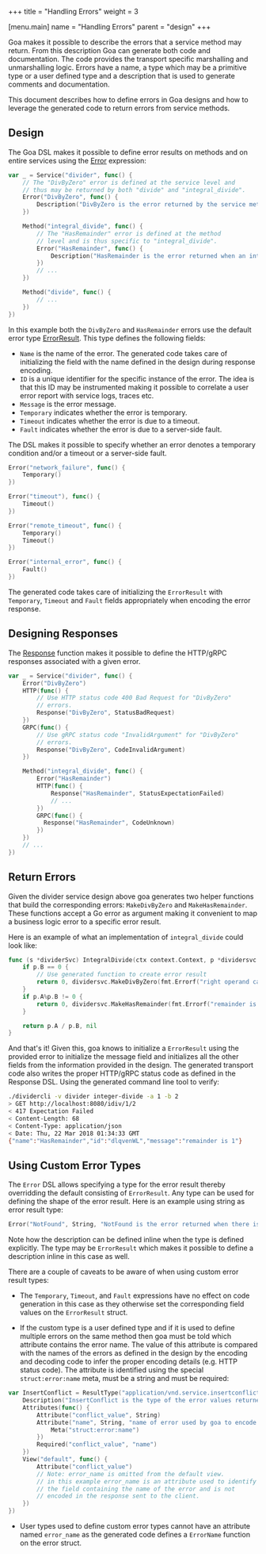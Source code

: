 +++
title = "Handling Errors"
weight = 3

[menu.main]
name = "Handling Errors"
parent = "design"
+++

Goa makes it possible to describe the errors that a service method may return.
From this description Goa can generate both code and documentation. The code
provides the transport specific marshalling and unmarshalling logic. Errors have
a name, a type which may be a primitive type or a user defined type and a
description that is used to generate comments and documentation.

This document describes how to define errors in Goa designs and how to leverage
the generated code to return errors from service methods.

## Design

The Goa DSL makes it possible to define error results on methods and on entire
services using the [Error](https://godoc.org/goa.design/goa/dsl#Error)
expression:

```go
var _ = Service("divider", func() {
    // The "DivByZero" error is defined at the service level and
    // thus may be returned by both "divide" and "integral_divide".
    Error("DivByZero", func() {
        Description("DivByZero is the error returned by the service methods when the right operand is 0.")
    })

    Method("integral_divide", func() {
        // The "HasRemainder" error is defined at the method
        // level and is thus specific to "integral_divide".
        Error("HasRemainder", func() {
            Description("HasRemainder is the error returned when an integer division has a remainder.")
        })
        // ...
    })

    Method("divide", func() {
        // ...
    })
})
```

In this example both the `DivByZero` and `HasRemainder` errors use the default
error type [ErrorResult](https://godoc.org/goa.design/goa/expr#pkg-variables).
This type defines the following fields:

* `Name` is the name of the error. The generated code takes care of initializing
  the field with the name defined in the design during response encoding.
* `ID` is a unique identifier for the specific instance of the error. The idea is
  that this ID may be instrumented making it possible to correlate a user
  error report with service logs, traces etc.
* `Message` is the error message.
* `Temporary` indicates whether the error is temporary.
* `Timeout` indicates whether the error is due to a timeout.
* `Fault` indicates whether the error is due to a server-side fault.

The DSL makes it possible to specify whether an error denotes a temporary
condition and/or a timeout or a server-side fault.

```go
Error("network_failure", func() {
    Temporary()
})

Error("timeout"), func() {
    Timeout()
})

Error("remote_timeout", func() {
    Temporary()
    Timeout()
})

Error("internal_error", func() {
    Fault()
})
```

The generated code takes care of initializing the `ErrorResult` with
`Temporary`, `Timeout` and `Fault` fields appropriately when encoding the
error response.

## Designing Responses

The [Response](https://godoc.org/goa.design/goa/dsl#Response) function makes it
possible to define the HTTP/gRPC responses associated with a given error.

```go
var _ = Service("divider", func() {
    Error("DivByZero")
    HTTP(func() {
        // Use HTTP status code 400 Bad Request for "DivByZero"
        // errors.
        Response("DivByZero", StatusBadRequest)
    })
    GRPC(func() {
        // Use gRPC status code "InvalidArgument" for "DivByZero"
        // errors.
        Response("DivByZero", CodeInvalidArgument)
    })

    Method("integral_divide", func() {
        Error("HasRemainder")
        HTTP(func() {
            Response("HasRemainder", StatusExpectationFailed)
            // ...
        })
        GRPC(func() {
          Response("HasRemainder", CodeUnknown)
        })
    })
    // ...
})
```

## Return Errors

Given the divider service design above goa generates two helper functions that
build the corresponding errors: `MakeDivByZero` and `MakeHasRemainder`. These
functions accept a Go error as argument making it convenient to map a business
logic error to a specific error result.

Here is an example of what an implementation of `integral_divide` could look
like:

```go
func (s *dividerSvc) IntegralDivide(ctx context.Context, p *dividersvc.IntOperands) (int, error) {
    if p.B == 0 {
        // Use generated function to create error result
        return 0, dividersvc.MakeDivByZero(fmt.Errorf("right operand cannot be 0"))
    }
    if p.A%p.B != 0 {
        return 0, dividersvc.MakeHasRemainder(fmt.Errorf("remainder is %d", p.A%p.B))
    }

    return p.A / p.B, nil
}
```

And that's it! Given this, goa knows to initialize a `ErrorResult` using the
provided error to initialize the message field and initializes all the other
fields from the information provided in the design. The generated transport code
also writes the proper HTTP/gRPC status code as defined in the Response DSL.
Using the generated command line tool to verify:

```bash
./dividercli -v divider integer-divide -a 1 -b 2
> GET http://localhost:8080/idiv/1/2
< 417 Expectation Failed
< Content-Length: 68
< Content-Type: application/json
< Date: Thu, 22 Mar 2018 01:34:33 GMT
{"name":"HasRemainder","id":"dlqvenWL","message":"remainder is 1"}
```

## Using Custom Error Types

The `Error` DSL allows specifying a type for the error result thereby
overridding the default consisting of `ErrorResult`. Any type can be used for
defining the shape of the error result. Here is an example using string as error
result type:

```go
Error("NotFound", String, "NotFound is the error returned when there is no bottle with the given ID.")
```

Note how the description can be defined inline when the type is defined
explicitly. The type may be `ErrorResult` which makes it possible to define
a description inline in this case as well.

There are a couple of caveats to be aware of when using custom error result types:

* The `Temporary`, `Timeout`, and `Fault` expressions have no effect on code
   generation in this case as they otherwise set the corresponding field values
   on the `ErrorResult` struct.

* If the custom type is a user defined type and if it is used to define
   multiple errors on the same method then goa must be told which attribute
   contains the error name. The value of this attribute is compared with the
   names of the errors as defined in the design by the encoding and decoding
   code to infer the proper encoding details (e.g. HTTP status code). The
   attribute is identified using the special `struct:error:name` meta, must be a
   string and must be required:

```go
var InsertConflict = ResultType("application/vnd.service.insertconflict", func() {
    Description("InsertConflict is the type of the error values returned when insertion fails because of a conflict")
    Attributes(func() {
        Attribute("conflict_value", String)
        Attribute("name", String, "name of error used by goa to encode response", func() {
            Meta("struct:error:name")
        })
        Required("conflict_value", "name")
    })
    View("default", func() {
        Attribute("conflict_value")
        // Note: error_name is omitted from the default view.
        // in this example error_name is an attribute used to identify
        // the field containing the name of the error and is not
        // encoded in the response sent to the client.
    })
})
```

* User types used to define custom error types cannot have an attribute named
   `error_name` as the generated code defines a `ErrorName` function on the
   error struct.
